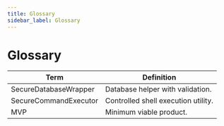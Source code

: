 ```yaml
---
title: Glossary
sidebar_label: Glossary
---
```


# Glossary

| Term | Definition |
| --- | --- |
| SecureDatabaseWrapper | Database helper with validation. |
| SecureCommandExecutor | Controlled shell execution utility. |
| MVP | Minimum viable product. |
